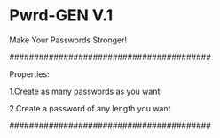 # Pwrd-GEN V.1

Make Your Passwords Stronger!

#########################################

Properties:

1.Create as many passwords as you want

2.Create a password of any length you want

#########################################

